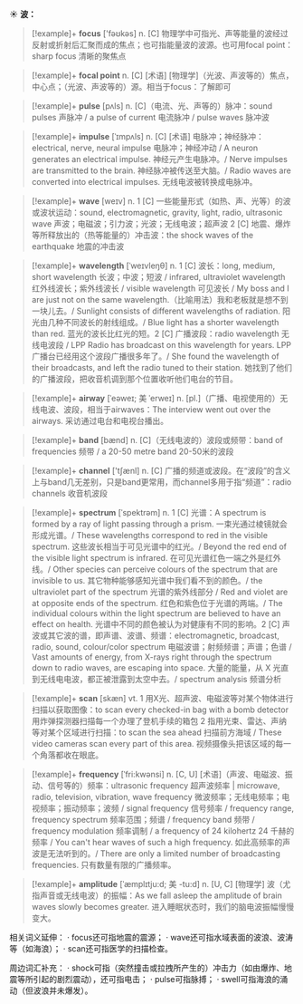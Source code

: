 ☀ <span class="category">**波：**</span>
>[!example]+ <span class="vocabulary">**focus**</span> ['fəʊkəs] 
> <span class="definition">n. [C] 物理学中可指光、声等能量的波经过反射或折射后汇聚而成的焦点；也可指能量波的波源。也可用focal point：</span>sharp focus 清晰的聚焦点
           
>[!example]+ <span class="vocabulary">**focal point**</span>
> <span class="definition">n. [C] [术语] [物理学]（光波、声波等的）焦点，中心点；（光波、声波等的）源。相当于focus：</span>了解即可

>[!example]+ <span class="vocabulary">**pulse**</span> [pʌls] 
> <span class="definition">n. [C]（电流、光、声等的）脉冲：</span>sound pulses 声脉冲 / a pulse of current 电流脉冲 / pulse waves 脉冲波
           
>[!example]+ <span class="vocabulary">**impulse**</span> [ˈɪmpʌls]
> <span class="definition">n. [C] [术语] 电脉冲；神经脉冲：</span>electrical, nerve, neural impulse 电脉冲；神经冲动 / A neuron generates an electrical impulse. 神经元产生电脉冲。/ Nerve impulses are transmitted to the brain. 神经脉冲被传送至大脑。/ Radio waves are converted into electrical impulses. 无线电波被转换成电脉冲。

>[!example]+ <span class="vocabulary">**wave**</span> [weɪv] 
> <span class="definition">n. 1 [C] 一些能量形式（如热、声、光等）的波或波状运动：</span>sound, electromagnetic, gravity, light, radio, ultrasonic wave 声波；电磁波；引力波；光波；无线电波；超声波 <span class="definition">2 [C] 地震、爆炸等所释放出的（热等能量的）冲击波：</span>the shock waves of the earthquake 地震的冲击波
                      
>[!example]+ <span class="vocabulary">**wavelength**</span> [ˈweɪvleŋθ]
> <span class="definition">n. 1 [C] 波长：</span>long, medium, short wavelength 长波；中波；短波 / infrared, ultraviolet wavelength 红外线波长；紫外线波长 / visible wavelength 可见波长 / My boss and I are just not on the same wavelength.（比喻用法）我和老板就是想不到一块儿去。/ Sunlight consists of different wavelengths of radiation. 阳光由几种不同波长的射线组成。/ Blue light has a shorter wavelength than red. 蓝光的波长比红光的短。<span class="definition">2 [C] 广播波段：</span>radio wavelength 无线电波段 / LPP Radio has broadcast on this wavelength for years. LPP广播台已经用这个波段广播很多年了。/ She found the wavelength of their broadcasts, and left the radio tuned to their station. 她找到了他们的广播波段，把收音机调到那个位置收听他们电台的节目。

>[!example]+ <span class="vocabulary">**airway**</span> [ˈeəweɪ; 美 ˈerweɪ]
> <span class="definition">n. [pl.]（广播、电视使用的）无线电波、波段，相当于airwaves：</span>The interview went out over the airways. 采访通过电台和电视台播出。

>[!example]+ <span class="vocabulary">**band**</span> [bænd] 
> <span class="definition">n. [C]（无线电波的）波段或频带：</span>band of frequencies 频带 / a 20-50 metre band 20-50米的波段

>[!example]+ <span class="vocabulary">**channel**</span> ['tʃænl] 
> <span class="definition">n. [C] 广播的频道或波段。在“波段”的含义上与band几无差别，只是band更常用，而channel多用于指“频道”：</span>radio channels 收音机波段
           
>[!example]+ <span class="vocabulary">**spectrum**</span> [ˈspektrəm]
> <span class="definition">n. 1 [C] 光谱：</span>A spectrum is formed by a ray of light passing through a prism. 一束光通过棱镜就会形成光谱。/ These wavelengths correspond to red in the visible spectrum. 这些波长相当于可见光谱中的红光。/ Beyond the red end of the visible light spectrum is infrared. 在可见光谱红色一端之外是红外线。/ Other species can perceive colours of the spectrum that are invisible to us. 其它物种能够感知光谱中我们看不到的颜色。/ the ultraviolet part of the spectrum 光谱的紫外线部分 / Red and violet are at opposite ends of the spectrum. 红色和紫色位于光谱的两端。/ The individual colours within the light spectrum are believed to have an effect on health. 光谱中不同的颜色被认为对健康有不同的影响。<span class="definition">2 [C] 声波或其它波的谱，即声谱、波谱、频谱：</span>electromagnetic, broadcast, radio, sound, colour/color spectrum 电磁波谱；射频频谱；声谱；色谱 / Vast amounts of energy, from X-rays right through the spectrum down to radio waves, are escaping into space. 大量的能量，从 X 光直到无线电电波，都正被泄露到太空中去。/ spectrum analysis 频谱分析

>[!example]+ <span class="vocabulary">**scan**</span> [skæn] 
> <span class="definition">vt. 1 用X光、超声波、电磁波等对某个物体进行扫描以获取图像：</span>to scan every checked-in bag with a bomb detector 用炸弹探测器扫描每一个办理了登机手续的箱包 <span class="definition">2 指用光束、雷达、声纳等对某个区域进行扫描：</span>to scan the sea ahead 扫描前方海域 / These video cameras scan every part of this area. 视频摄像头把该区域的每一个角落都收在眼底。
           
>[!example]+ <span class="vocabulary">**frequency**</span> [ˈfri:kwənsi]
> <span class="definition">n. [C, U] [术语]（声波、电磁波、振动、信号等的）频率：</span>ultrasonic frequency 超声波频率 | microwave, radio, television, vibration, wave frequency 微波频率；无线电频率；电视频率；振动频率；波频 / signal frequency 信号频率 / frequency range, frequency spectrum 频率范围；频谱 / frequency band 频带 / frequency modulation 频率调制 / a frequency of 24 kilohertz 24 千赫的频率 / You can't hear waves of such a high frequency. 如此高频率的声波是无法听到的。/ There are only a limited number of broadcasting frequencies. 只有数量有限的广播频率。
           
>[!example]+ <span class="vocabulary">**amplitude**</span> [ˈæmplɪtju:d; 美 -tu:d]
> <span class="definition">n. [U, C] [物理学] 波（尤指声音或无线电波）的振幅：</span>As we fall asleep the amplitude of brain waves slowly becomes greater. 进入睡眠状态时，我们的脑电波振幅慢慢变大。

相关词义延伸：
· focus还可指地震的震源；
· wave还可指水域表面的波浪、波涛等（如海浪）；
· scan还可指医学的扫描检查。

周边词汇补充：
· shock可指（突然撞击或拉拽所产生的）冲击力（如由爆炸、地震等所引起的剧烈震动），还可指电击；
· pulse可指脉搏；
· swell可指海浪的涌动（但波浪并未爆发）。
